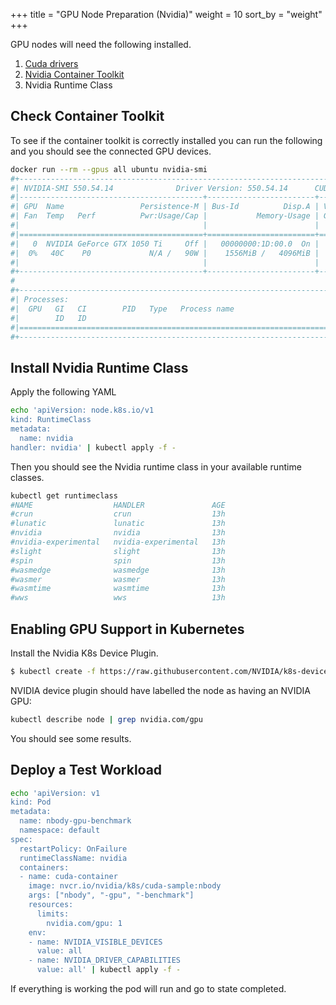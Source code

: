 +++
title = "GPU Node Preparation (Nvidia)"
weight = 10
sort_by = "weight"
+++

GPU nodes will need the following installed.

1. [Cuda drivers](https://wiki.debian.org/NvidiaGraphicsDrivers)
1. [Nvidia Container Toolkit](https://docs.nvidia.com/datacenter/cloud-native/container-toolkit/latest/install-guide.html)
1. Nvidia Runtime Class

## Check Container Toolkit

To see if the container toolkit is correctly installed you can run the following and you should see the connected GPU devices.

```sh
docker run --rm --gpus all ubuntu nvidia-smi
#+-----------------------------------------------------------------------------------------+
#| NVIDIA-SMI 550.54.14              Driver Version: 550.54.14      CUDA Version: 12.4     |
#|-----------------------------------------+------------------------+----------------------+
#| GPU  Name                 Persistence-M | Bus-Id          Disp.A | Volatile Uncorr. ECC |
#| Fan  Temp   Perf          Pwr:Usage/Cap |           Memory-Usage | GPU-Util  Compute M. |
#|                                         |                        |               MIG M. |
#|=========================================+========================+======================|
#|   0  NVIDIA GeForce GTX 1050 Ti     Off |   00000000:1D:00.0  On |                  N/A |
#|  0%   40C    P0             N/A /   90W |    1556MiB /   4096MiB |      0%      Default |
#|                                         |                        |                  N/A |
#+-----------------------------------------+------------------------+----------------------+
#                                                                                         
#+-----------------------------------------------------------------------------------------+
#| Processes:                                                                              |
#|  GPU   GI   CI        PID   Type   Process name                              GPU Memory |
#|        ID   ID                                                               Usage      |
#|=========================================================================================|
#+-----------------------------------------------------------------------------------------+
```

## Install Nvidia Runtime Class

Apply the following YAML

```sh
echo 'apiVersion: node.k8s.io/v1
kind: RuntimeClass
metadata:
  name: nvidia
handler: nvidia' | kubectl apply -f -
```

Then you should see the Nvidia runtime class in your available runtime classes.

```sh
kubectl get runtimeclass
#NAME                  HANDLER               AGE
#crun                  crun                  13h
#lunatic               lunatic               13h
#nvidia                nvidia                13h
#nvidia-experimental   nvidia-experimental   13h
#slight                slight                13h
#spin                  spin                  13h
#wasmedge              wasmedge              13h
#wasmer                wasmer                13h
#wasmtime              wasmtime              13h
#wws                   wws                   13h
```

## Enabling GPU Support in Kubernetes

Install the Nvidia K8s Device Plugin.

```sh
$ kubectl create -f https://raw.githubusercontent.com/NVIDIA/k8s-device-plugin/v0.14.5/nvidia-device-plugin.yml
```

NVIDIA device plugin should have labelled the node as having an NVIDIA GPU:

```sh
kubectl describe node | grep nvidia.com/gpu
```

You should see some results.

## Deploy a Test Workload

```sh
echo 'apiVersion: v1
kind: Pod
metadata:
  name: nbody-gpu-benchmark
  namespace: default
spec:
  restartPolicy: OnFailure
  runtimeClassName: nvidia
  containers:
  - name: cuda-container
    image: nvcr.io/nvidia/k8s/cuda-sample:nbody
    args: ["nbody", "-gpu", "-benchmark"]
    resources:
      limits:
        nvidia.com/gpu: 1
    env:
    - name: NVIDIA_VISIBLE_DEVICES
      value: all
    - name: NVIDIA_DRIVER_CAPABILITIES
      value: all' | kubectl apply -f -
```

If everything is working the pod will run and go to state completed.

